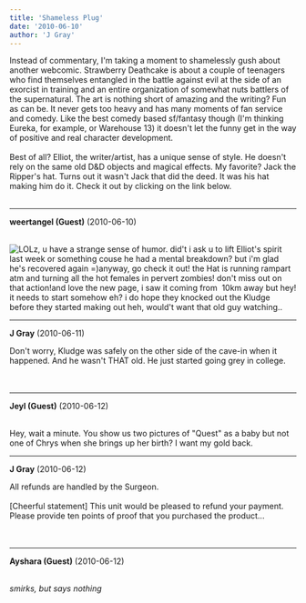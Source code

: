```yaml
---
title: 'Shameless Plug'
date: '2010-06-10'
author: 'J Gray'
---
```


Instead of commentary, I'm taking a moment to shamelessly gush about another webcomic. Strawberry Deathcake is about a couple of teenagers who find themselves entangled in the battle against evil at the side of an exorcist in training and an entire organization of somewhat nuts battlers of the supernatural. The art is nothing short of amazing and the writing? Fun as can be. It never gets too heavy and has many moments of fan service and comedy. Like the best comedy based sf/fantasy though (I'm thinking Eureka, for example, or Warehouse 13) it doesn't let the funny get in the way of positive and real character development.<br><br>Best of all? Elliot, the writer/artist, has a unique sense of style. He doesn't rely on the same old D&amp;D objects and magical effects. My favorite? Jack the Ripper's hat. Turns out it wasn't Jack that did the deed. It was his hat making him do it. Check it out by clicking on the link below.<br><br><a name="" target="_blank" classname="" class="" href="http://rainchildstudios.com/strawberry/"><img alt="" src="http://mysteriesofthearcana.com/pics/strawberrybanner.jpg" vspace="" border="0" hspace=""></a><br>

---
**weertangel (Guest)** (2010-06-10)

<br><img src="//smilies/laugh.gif" alt="LOL" border="0">z, u have a strange sense of humor. did't i ask u to lift Elliot's spirit last week or something couse he had a mental breakdown? but i'm glad he's recovered again =)anyway, go check it out! the Hat is running rampart atm and turning all the hot females in pervert zombies! don't miss out on that action!and love the new page, i saw it coming from&nbsp; 10km away but hey! it needs to start somehow eh? i do hope they knocked out the Kludge before they started making out heh, would't want that old guy watching..

---
**J Gray** (2010-06-11)

Don't worry, Kludge was safely on the other side of the cave-in when it happened. And he wasn't THAT old. He just started going grey in college.<br><br><br>

---
**Jeyl (Guest)** (2010-06-12)

<br> Hey, wait a minute. You show us two pictures of "Quest" as a baby but not one of Chrys when she brings up her birth? I want my gold back.

---
**J Gray** (2010-06-12)

All refunds are handled by the Surgeon.<br><br>[Cheerful statement] This unit would be pleased to refund your payment. Please provide ten points of proof that you purchased the product...<br><br><br>

---
**Ayshara (Guest)** (2010-06-12)

<br> *smirks, but says nothing*<br>

